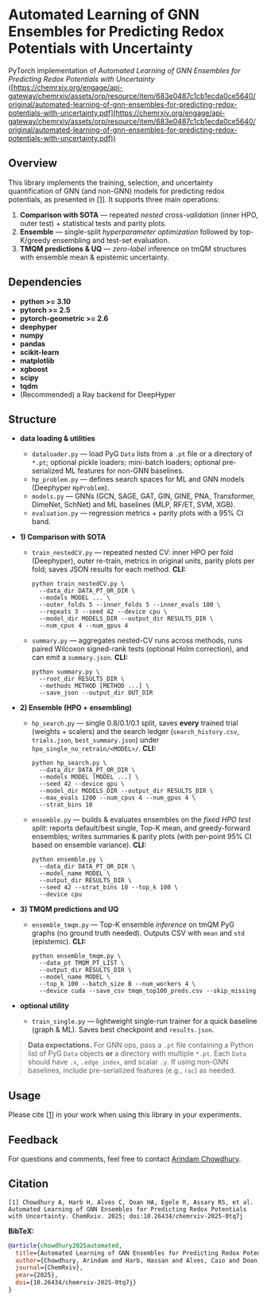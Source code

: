 # Automated Learning of GNN Ensembles for Predicting Redox Potentials with Uncertainty

PyTorch implementation of *Automated Learning of GNN Ensembles for Predicting Redox Potentials with Uncertainty* ([https://chemrxiv.org/engage/api-gateway/chemrxiv/assets/orp/resource/item/683e0487c1cb1ecda0ce5640/original/automated-learning-of-gnn-ensembles-for-predicting-redox-potentials-with-uncertainty.pdf](https://chemrxiv.org/engage/api-gateway/chemrxiv/assets/orp/resource/item/683e0487c1cb1ecda0ce5640/original/automated-learning-of-gnn-ensembles-for-predicting-redox-potentials-with-uncertainty.pdf))

## Overview

This library implements the training, selection, and uncertainty quantification of GNN (and non-GNN) models for predicting redox potentials, as presented in [\[1\]](#citation).
It supports three main operations:

1. **Comparison with SOTA** — repeated *nested cross-validation* (inner HPO, outer test) + statistical tests and parity plots.
2. **Ensemble** — single-split *hyperparameter optimization* followed by top-K/greedy ensembling and test-set evaluation.
3. **TMQM predictions & UQ** — *zero-label* inference on tmQM structures with ensemble mean & epistemic uncertainty.

## Dependencies

* **python >= 3.10**
* **pytorch >= 2.5**
* **pytorch-geometric >= 2.6**
* **deephyper**
* **numpy**
* **pandas**
* **scikit-learn**
* **matplotlib**
* **xgboost**
* **scipy**
* **tqdm**
* (Recommended) a Ray backend for DeepHyper

## Structure

* **data loading & utilities**

  * `dataloader.py` — load PyG `Data` lists from a `.pt` file or a directory of `*.pt`; optional pickle loaders; mini-batch loaders; optional pre-serialized ML features for non-GNN baselines.
  * `hp_problem.py` — defines search spaces for ML and GNN models (Deephyper `HpProblem`).
  * `models.py` — GNNs (GCN, SAGE, GAT, GIN, GINE, PNA, Transformer, DimeNet, SchNet) and ML baselines (MLP, RF/ET, SVM, XGB).
  * `evaluation.py` — regression metrics + parity plots with a 95% CI band.

* **1) Comparison with SOTA**

  * `train_nestedCV.py` — repeated nested CV: inner HPO per fold (Deephyper), outer re-train, metrics in original units, parity plots per fold; saves JSON results for each method.
    **CLI:**

    ```
    python train_nestedCV.py \
      --data_dir DATA_PT_OR_DIR \
      --models MODEL ... \
      --outer_folds 5 --inner_folds 5 --inner_evals 100 \
      --repeats 3 --seed 42 --device cpu \
      --model_dir MODELS_DIR --output_dir RESULTS_DIR \
      --num_cpus 4 --num_gpus 4
    ```
  * `summary.py` — aggregates nested-CV runs across methods, runs paired Wilcoxon signed-rank tests (optional Holm correction), and can emit a `summary.json`.
    **CLI:**

    ```
    python summary.py \
      --root_dir RESULTS_DIR \
      --methods METHOD [METHOD ...] \
      --save_json --output_dir OUT_DIR
    ```

* **2) Ensemble (HPO + ensembling)**

  * `hp_search.py` — single 0.8/0.1/0.1 split, saves **every** trained trial (weights + scalers) and the search ledger (`search_history.csv`, `trials.json`, `best_summary.json`) under `hpo_single_no_retrain/<MODEL>/`.
    **CLI:**

    ```
    python hp_search.py \
      --data_dir DATA_PT_OR_DIR \
      --models MODEL [MODEL ...] \
      --seed 42 --device gpu \
      --model_dir MODELS_DIR --output_dir RESULTS_DIR \
      --max_evals 1200 --num_cpus 4 --num_gpus 4 \
      --strat_bins 10
    ```
  * `ensemble.py` — builds & evaluates ensembles on the *fixed HPO test split*: reports default/best single, Top-K mean, and greedy-forward ensembles; writes summaries & parity plots (with per-point 95% CI based on ensemble variance).
    **CLI:**

    ```
    python ensemble.py \
      --data_dir DATA_PT_OR_DIR \
      --model_name MODEL \
      --output_dir RESULTS_DIR \
      --seed 42 --strat_bins 10 --top_k 100 \
      --device cpu
    ```

* **3) TMQM predictions and UQ**

  * `ensemble_tmqm.py` — Top-K ensemble *inference* on tmQM PyG graphs (no ground truth needed). Outputs CSV with `mean` and `std` (epistemic).
    **CLI:**

    ```
    python ensemble_tmqm.py \
      --data_pt TMQM_PT_LIST \
      --output_dir RESULTS_DIR \
      --model_name MODEL \
      --top_k 100 --batch_size B --num_workers 4 \
      --device cuda --save_csv tmqm_top100_preds.csv --skip_missing
    ```

* **optional utility**

  * `train_single.py` — lightweight single-run trainer for a quick baseline (graph & ML). Saves best checkpoint and `results.json`.

> **Data expectations.** For GNN ops, pass a `.pt` file containing a Python list of PyG `Data` objects **or** a directory with multiple `*.pt`. Each `Data` should have `.x`, `.edge_index`, and scalar `.y`. If using non-GNN baselines, include pre-serialized features (e.g., `rac`) as needed.

## Usage

Please cite \[[1](#citation)] in your work when using this library in your experiments.

<!-- ### 1) Comparison with SOTA (nested CV → summary & evaluate)

```bash
# Nested CV (inner HPO per fold, outer evaluation)
python train_nestedCV.py \
  --data_dir Data/train_graphs.pt \
  --models SAGE XGB \
  --outer_folds 5 --inner_folds 5 --inner_evals 100 \
  --repeats 3 --seed 42 --device cpu \
  --model_dir models/ --output_dir results/nestedcv/
```

```bash
# Aggregate + pairwise stats (Holm-adjusted p-values) and optional summary.json
python summary.py \
  --root_dir results/nestedcv \
  --methods SAGE XGB \
  --save_json --output_dir results/nestedcv
```

### 2) Ensemble (HPO search → ensemble evaluate)

```bash
# Hyperparameter search (saves every trained trial + artifacts)
python hp_search.py \
  --data_dir Data/train_graphs.pt \
  --models GCN SAGE GAT \
  --max_evals 1200 --seed 42 --device gpu \
  --model_dir models/ --output_dir results/ --strat_bins 10
```

```bash
# Build & score ensembles on the fixed HPO split
python ensemble.py \
  --data_dir Data/train_graphs.pt \
  --model_name SAGE \
  --output_dir results \
  --top_k 100 --device cpu
```

### 3) TMQM predictions and UQ (no labels)

```bash
# Top-K ensemble inference on tmQM graphs (list saved via torch.save)
python ensemble_tmqm.py \
  --data_pt Data/tmqm_graphs.pt \
  --output_dir results \
  --model_name SAGE \
  --top_k 100 --device cuda \
  --save_csv tmqm_top100_preds.csv --skip_missing
``` -->

## Feedback

For questions and comments, feel free to contact [Arindam Chowdhury](mailto:chowdhurya1@ornl.gov).

## Citation

```
[1] Chowdhury A, Harb H, Alves C, Doan HA, Egele R, Assary RS, et al. Automated Learning of GNN Ensembles for Predicting Redox Potentials with Uncertainty. ChemRxiv. 2025; doi:10.26434/chemrxiv-2025-0tq7j
```

**BibTeX:**

```bibtex
@article{chowdhury2025automated,
  title={Automated Learning of GNN Ensembles for Predicting Redox Potentials with Uncertainty},
  author={Chowdhury, Arindam and Harb, Hassan and Alves, Caio and Doan, Hieu Anh and Egele, Romain and Assary, Rajeev Surendran and Balaprakash, Prasanna},
  journal={ChemRxiv},
  year={2025},
  doi={10.26434/chemrxiv-2025-0tq7j}
}
```
